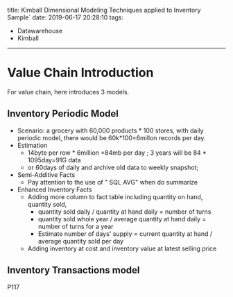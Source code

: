 title: Kimball Dimensional Modeling Techniques applied to Inventory Sample`
date: 2019-06-17 20:28:10
tags:
- Datawarehouse
- Kimball
---

# Value Chain Introduction

For value chain, here introduces 3 models.

## Inventory Periodic Model

* Scenario: a grocery with 60,000 products * 100 stores, with daily periodic model, there would be 60k*100=6millon records per day.
* Estimation
    *  14byte per row * 6million =84mb per day ; 3 years will be 84 * 1095day=91G data
    *  or 60days of daily and archive old data to weekly snapshot;
* Semi-Additive Facts
    *  Pay attention to the use of " SQL AVG" when do summarize
* Enhanced Inventory Facts
    * Adding more column to fact table including quantity on hand, quantity sold,
       * quantity sold daily / quantity at hand daily = number of turns
       * quantity sold whole year / average quantity at hand daily = number of turns for a year
       * Estimate number of days' supply = current quantity at hand / average quantity sold per day
    * Adding inventory at cost and inventory value at latest selling price

## Inventory Transactions model
P117

